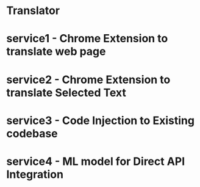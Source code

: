 # Translator
# service1 - Chrome Extension to translate web page
# service2 - Chrome Extension to translate Selected Text
# service3 - Code Injection to Existing codebase
# service4 - ML model for Direct API Integration
